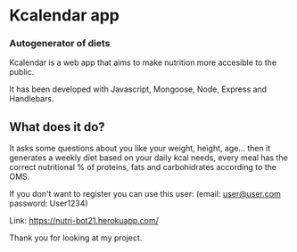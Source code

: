 # Kcalendar app
### Autogenerator of diets

Kcalendar is a web app that aims to make nutrition more accesible to the public.

It has been developed with Javascript, Mongoose, Node, Express and Handlebars.



## What does it do?

It asks some questions about you like your weight, height, age... then it generates a weekly diet based on your daily kcal needs, 
every meal has the correct nutritional % of proteins, fats and carbohidrates according to the OMS.


If you don't want to register you can use this user: (email: user@user.com  password: User1234)

Link: https://nutri-bot21.herokuapp.com/

Thank you for looking at my project.
